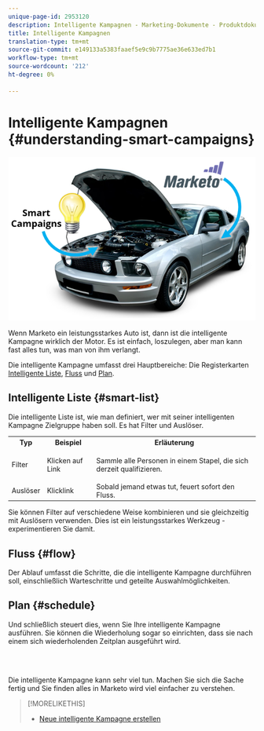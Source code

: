 ```yaml
---
unique-page-id: 2953120
description: Intelligente Kampagnen - Marketing-Dokumente - Produktdokumentation
title: Intelligente Kampagnen
translation-type: tm+mt
source-git-commit: e149133a5383faaef5e9c9b7775ae36e633ed7b1
workflow-type: tm+mt
source-wordcount: '212'
ht-degree: 0%

---
```



# Intelligente Kampagnen {#understanding-smart-campaigns}

![](assets/image2014-12-24-11-3a37-3a0.png)

Wenn Marketo ein leistungsstarkes Auto ist, dann ist die intelligente Kampagne wirklich der Motor. Es ist einfach, loszulegen, aber man kann fast alles tun, was man von ihm verlangt.

Die intelligente Kampagne umfasst drei Hauptbereiche: Die Registerkarten [Intelligente Liste](../../../product-docs/core-marketo-concepts/smart-lists-and-static-lists/understanding-smart-lists.md), [Fluss](http://docs.marketo.com/display/DOCS/Flow+Actions) und [Plan](using-smart-campaigns/schedule-a-recurring-batch-campaign.md).

## Intelligente Liste {#smart-list}

Die intelligente Liste ist, wie man definiert, wer mit seiner intelligenten Kampagne Zielgruppe haben soll. Es hat Filter und Auslöser.

<table> 
 <tbody> 
  <tr> 
   <th>Typ</th> 
   <th>Beispiel</th> 
   <th>Erläuterung</th> 
  </tr> 
  <tr> 
   <td>Filter</td> 
   <td>Klicken auf Link</td> 
   <td><p>Sammle alle Personen in einem Stapel, die sich derzeit qualifizieren.</p></td> 
  </tr> 
  <tr> 
   <td colspan="1">Auslöser</td> 
   <td colspan="1">Klicklink</td> 
   <td colspan="1">Sobald jemand etwas tut, feuert sofort den Fluss.</td> 
  </tr> 
 </tbody> 
</table>

Sie können Filter auf verschiedene Weise kombinieren und sie gleichzeitig mit Auslösern verwenden. Dies ist ein leistungsstarkes Werkzeug - experimentieren Sie damit.

## Fluss {#flow}

Der Ablauf umfasst die Schritte, die die intelligente Kampagne durchführen soll, einschließlich Warteschritte und geteilte Auswahlmöglichkeiten.

## Plan {#schedule}

Und schließlich steuert dies, wenn Sie Ihre intelligente Kampagne ausführen. Sie können die Wiederholung sogar so einrichten, dass sie nach einem sich wiederholenden Zeitplan ausgeführt wird.

<br> 

Die intelligente Kampagne kann sehr viel tun. Machen Sie sich die Sache fertig und Sie finden alles in Marketo wird viel einfacher zu verstehen.

>[!MORELIKETHIS]
>
>* [Neue intelligente Kampagne erstellen](creating-a-smart-campaign/create-a-new-smart-campaign.md)

